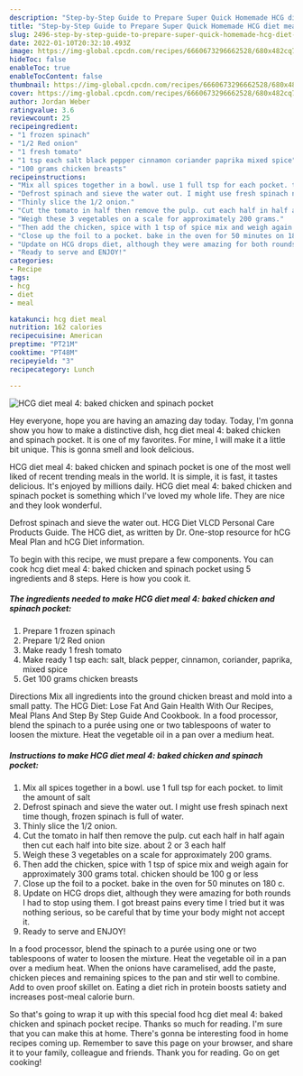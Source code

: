 ```yaml
---
description: "Step-by-Step Guide to Prepare Super Quick Homemade HCG diet meal 4: baked chicken and spinach pocket"
title: "Step-by-Step Guide to Prepare Super Quick Homemade HCG diet meal 4: baked chicken and spinach pocket"
slug: 2496-step-by-step-guide-to-prepare-super-quick-homemade-hcg-diet-meal-4-baked-chicken-and-spinach-pocket
date: 2022-01-10T20:32:10.493Z
image: https://img-global.cpcdn.com/recipes/6660673296662528/680x482cq70/hcg-diet-meal-4-baked-chicken-and-spinach-pocket-recipe-main-photo.jpg
hideToc: false
enableToc: true
enableTocContent: false
thumbnail: https://img-global.cpcdn.com/recipes/6660673296662528/680x482cq70/hcg-diet-meal-4-baked-chicken-and-spinach-pocket-recipe-main-photo.jpg
cover: https://img-global.cpcdn.com/recipes/6660673296662528/680x482cq70/hcg-diet-meal-4-baked-chicken-and-spinach-pocket-recipe-main-photo.jpg
author: Jordan Weber
ratingvalue: 3.6
reviewcount: 25
recipeingredient:
- "1 frozen spinach"
- "1/2 Red onion"
- "1 fresh tomato"
- "1 tsp each salt black pepper cinnamon coriander paprika mixed spice"
- "100 grams chicken breasts"
recipeinstructions:
- "Mix all spices together in a bowl. use 1 full tsp for each pocket. to limit the amount of salt"
- "Defrost spinach and sieve the water out. I might use fresh spinach next time though, frozen spinach is full of water."
- "Thinly slice the 1/2 onion."
- "Cut the tomato in half then remove the pulp. cut each half in half again then cut each half into bite size. about 2 or 3 each half"
- "Weigh these 3 vegetables on a scale for approximately 200 grams."
- "Then add the chicken, spice with 1 tsp of spice mix and weigh again for approximately 300 grams total. chicken should be 100 g or less"
- "Close up the foil to a pocket. bake in the oven for 50 minutes on 180 c."
- "Update on HCG drops diet, although they were amazing for both rounds I had to stop using them. I got breast pains every time I tried but it was nothing serious, so be careful that by time your body might not accept it."
- "Ready to serve and ENJOY!"
categories:
- Recipe
tags:
- hcg
- diet
- meal

katakunci: hcg diet meal 
nutrition: 162 calories
recipecuisine: American
preptime: "PT21M"
cooktime: "PT48M"
recipeyield: "3"
recipecategory: Lunch

---
```



![HCG diet meal 4: baked chicken and spinach pocket](https://img-global.cpcdn.com/recipes/6660673296662528/680x482cq70/hcg-diet-meal-4-baked-chicken-and-spinach-pocket-recipe-main-photo.jpg)

Hey everyone, hope you are having an amazing day today. Today, I'm gonna show you how to make a distinctive dish, hcg diet meal 4: baked chicken and spinach pocket. It is one of my favorites. For mine, I will make it a little bit unique. This is gonna smell and look delicious.

HCG diet meal 4: baked chicken and spinach pocket is one of the most well liked of recent trending meals in the world. It is simple, it is fast, it tastes delicious. It's enjoyed by millions daily. HCG diet meal 4: baked chicken and spinach pocket is something which I've loved my whole life. They are nice and they look wonderful.

Defrost spinach and sieve the water out. HCG Diet VLCD Personal Care Products Guide. The HCG diet, as written by Dr. One-stop resource for hCG Meal Plan and hCG Diet information.


To begin with this recipe, we must prepare a few components. You can cook hcg diet meal 4: baked chicken and spinach pocket using 5 ingredients and 8 steps. Here is how you cook it.

<!--inarticleads1-->

##### The ingredients needed to make HCG diet meal 4: baked chicken and spinach pocket:

1. Prepare 1 frozen spinach
1. Prepare 1/2 Red onion
1. Make ready 1 fresh tomato
1. Make ready 1 tsp each: salt, black pepper, cinnamon, coriander, paprika, mixed spice
1. Get 100 grams chicken breasts


Directions Mix all ingredients into the ground chicken breast and mold into a small patty. The HCG Diet: Lose Fat And Gain Health With Our Recipes, Meal Plans And Step By Step Guide And Cookbook. In a food processor, blend the spinach to a purée using one or two tablespoons of water to loosen the mixture. Heat the vegetable oil in a pan over a medium heat. 

<!--inarticleads2-->

##### Instructions to make HCG diet meal 4: baked chicken and spinach pocket:

1. Mix all spices together in a bowl. use 1 full tsp for each pocket. to limit the amount of salt
1. Defrost spinach and sieve the water out. I might use fresh spinach next time though, frozen spinach is full of water.
1. Thinly slice the 1/2 onion.
1. Cut the tomato in half then remove the pulp. cut each half in half again then cut each half into bite size. about 2 or 3 each half
1. Weigh these 3 vegetables on a scale for approximately 200 grams.
1. Then add the chicken, spice with 1 tsp of spice mix and weigh again for approximately 300 grams total. chicken should be 100 g or less
1. Close up the foil to a pocket. bake in the oven for 50 minutes on 180 c.
1. Update on HCG drops diet, although they were amazing for both rounds I had to stop using them. I got breast pains every time I tried but it was nothing serious, so be careful that by time your body might not accept it.
1. Ready to serve and ENJOY!

In a food processor, blend the spinach to a purée using one or two tablespoons of water to loosen the mixture. Heat the vegetable oil in a pan over a medium heat. When the onions have caramelised, add the paste, chicken pieces and remaining spices to the pan and stir well to combine. Add to oven proof skillet on. Eating a diet rich in protein boosts satiety and increases post-meal calorie burn. 

So that's going to wrap it up with this special food hcg diet meal 4: baked chicken and spinach pocket recipe. Thanks so much for reading. I'm sure that you can make this at home. There's gonna be interesting food in home recipes coming up. Remember to save this page on your browser, and share it to your family, colleague and friends. Thank you for reading. Go on get cooking!
